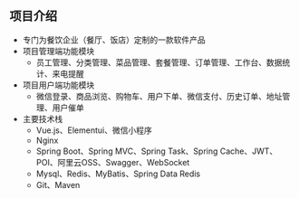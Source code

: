 ## 项目介绍

* 专门为餐饮企业（餐厅、饭店）定制的一款软件产品
* 项目管理端功能模块
  * 员工管理、分类管理、菜品管理、套餐管理、订单管理、工作台、数据统计、来电提醒
* 项目用户端功能模块
  * 微信登录、商品浏览、购物车、用户下单、微信支付、历史订单、地址管理、用户催单
* 主要技术栈
  * Vue.js、Elementui、微信小程序
  * Nginx
  * Spring Boot、Spring MVC、Spring Task、Spring Cache、JWT、POI、阿里云OSS、Swagger、WebSocket
  * Mysql、Redis、MyBatis、Spring Data Redis
  * Git、Maven
